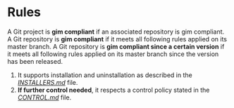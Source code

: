 # Rules

A Git project is **gim compliant** if an associated repository is gim compliant. A Git repository is **gim compliant** if it meets all following rules applied on its master branch. A Git repository is **gim compliant since a certain version** if it meets all following rules applied on its master branch since the version has been released.

1. It supports installation and uninstallation as described in the [*INSTALLERS.md*](INSTALLERS.md) file.
2. **If further control needed**, it respects a control policy stated in the [*CONTROL.md*](CONTROL.md) file.
